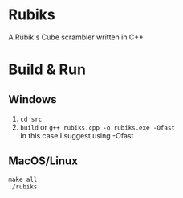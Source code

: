 # Rubiks
A Rubik's Cube scrambler written in C++

# Build & Run
## Windows
1. `cd src`
2. `build` or `g++ rubiks.cpp -o rubiks.exe -Ofast`
<br> In this case I suggest using -Ofast

## MacOS/Linux

```shell
make all
./rubiks
```
